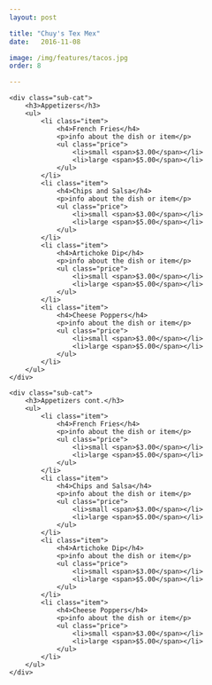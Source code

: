 ```yaml
---
layout: post

title: "Chuy's Tex Mex"
date:   2016-11-08

image: /img/features/tacos.jpg
order: 8

---
```


<div class="menu">

	<div class="sub-cat">
		<h3>Appetizers</h3>
		<ul>
			<li class="item">
				<h4>French Fries</h4>
				<p>info about the dish or item</p>
				<ul class="price">
					<li>small <span>$3.00</span></li>
					<li>large <span>$5.00</span></li>
				</ul>
			</li>
			<li class="item">
				<h4>Chips and Salsa</h4>
				<p>info about the dish or item</p>
				<ul class="price">
					<li>small <span>$3.00</span></li>
					<li>large <span>$5.00</span></li>
				</ul>
			</li>
			<li class="item">
				<h4>Artichoke Dip</h4>
				<p>info about the dish or item</p>
				<ul class="price">
					<li>small <span>$3.00</span></li>
					<li>large <span>$5.00</span></li>
				</ul>
			</li>
			<li class="item">
				<h4>Cheese Poppers</h4>
				<p>info about the dish or item</p>
				<ul class="price">
					<li>small <span>$3.00</span></li>
					<li>large <span>$5.00</span></li>
				</ul>
			</li>
		</ul>
	</div>

	<div class="sub-cat">
		<h3>Appetizers cont.</h3>
		<ul>
			<li class="item">
				<h4>French Fries</h4>
				<p>info about the dish or item</p>
				<ul class="price">
					<li>small <span>$3.00</span></li>
					<li>large <span>$5.00</span></li>
				</ul>
			</li>
			<li class="item">
				<h4>Chips and Salsa</h4>
				<p>info about the dish or item</p>
				<ul class="price">
					<li>small <span>$3.00</span></li>
					<li>large <span>$5.00</span></li>
				</ul>
			</li>
			<li class="item">
				<h4>Artichoke Dip</h4>
				<p>info about the dish or item</p>
				<ul class="price">
					<li>small <span>$3.00</span></li>
					<li>large <span>$5.00</span></li>
				</ul>
			</li>
			<li class="item">
				<h4>Cheese Poppers</h4>
				<p>info about the dish or item</p>
				<ul class="price">
					<li>small <span>$3.00</span></li>
					<li>large <span>$5.00</span></li>
				</ul>
			</li>
		</ul>
	</div>

</div>